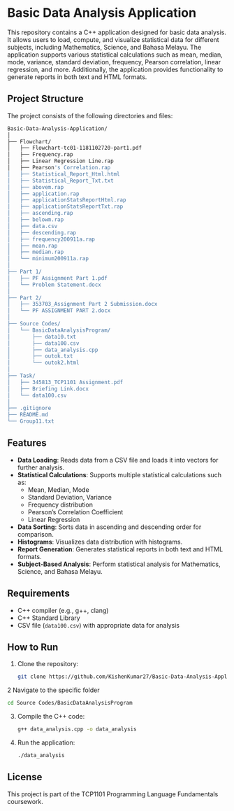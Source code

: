 # Basic Data Analysis Application

This repository contains a C++ application designed for basic data analysis. It allows users to load, compute, and visualize statistical data for different subjects, including Mathematics, Science, and Bahasa Melayu. The application supports various statistical calculations such as mean, median, mode, variance, standard deviation, frequency, Pearson correlation, linear regression, and more. Additionally, the application provides functionality to generate reports in both text and HTML formats.

## Project Structure

The project consists of the following directories and files:

```bash
Basic-Data-Analysis-Application/
│
├── Flowchart/
│   ├── Flowchart-tc01-1181102720-part1.pdf
│   ├── Frequency.rap
│   ├── Linear Regression Line.rap
│   ├── Pearson's Correlation.rap
│   ├── Statistical_Report_Html.html
│   ├── Statistical_Report_Txt.txt
│   ├── abovem.rap
│   ├── application.rap
│   ├── applicationStatsReportHtml.rap
│   ├── applicationStatsReportTxt.rap
│   ├── ascending.rap
│   ├── belowm.rap
│   ├── data.csv
│   ├── descending.rap
│   ├── frequency200911a.rap
│   ├── mean.rap
│   ├── median.rap
│   └── minimum200911a.rap
│
├── Part 1/
│   ├── PF Assignment Part 1.pdf
│   └── Problem Statement.docx
│
├── Part 2/
│   ├── 353703_Assignment Part 2 Submission.docx
│   └── PF ASSIGNMENT PART 2.docx
│
├── Source Codes/
│   └── BasicDataAnalysisProgram/
│       ├── data10.txt
│       ├── data100.csv
│       ├── data_analysis.cpp
│       ├── outok.txt
│       └── outok2.html
│
├── Task/
│   ├── 345813_TCP1101 Assignment.pdf
│   ├── Briefing Link.docx
│   └── data100.csv
│
├── .gitignore
├── README.md
└── Group11.txt
```

## Features

- **Data Loading**: Reads data from a CSV file and loads it into vectors for further analysis.
- **Statistical Calculations**: Supports multiple statistical calculations such as:
  - Mean, Median, Mode
  - Standard Deviation, Variance
  - Frequency distribution
  - Pearson’s Correlation Coefficient
  - Linear Regression
- **Data Sorting**: Sorts data in ascending and descending order for comparison.
- **Histograms**: Visualizes data distribution with histograms.
- **Report Generation**: Generates statistical reports in both text and HTML formats.
- **Subject-Based Analysis**: Perform statistical analysis for Mathematics, Science, and Bahasa Melayu.

## Requirements

- C++ compiler (e.g., g++, clang)
- C++ Standard Library
- CSV file (`data100.csv`) with appropriate data for analysis

## How to Run

1. Clone the repository:
   ```bash
   git clone https://github.com/KishenKumar27/Basic-Data-Analysis-Application.git
   ```

2  Navigate to the specific folder
   ```bash
   cd Source Codes/BasicDataAnalysisProgram
   ```

3. Compile the C++ code:
   ```bash
   g++ data_analysis.cpp -o data_analysis
   ```

4. Run the application:
   ```bash
   ./data_analysis
   ```

## License
This project is part of the TCP1101 Programming Language Fundamentals coursework.
